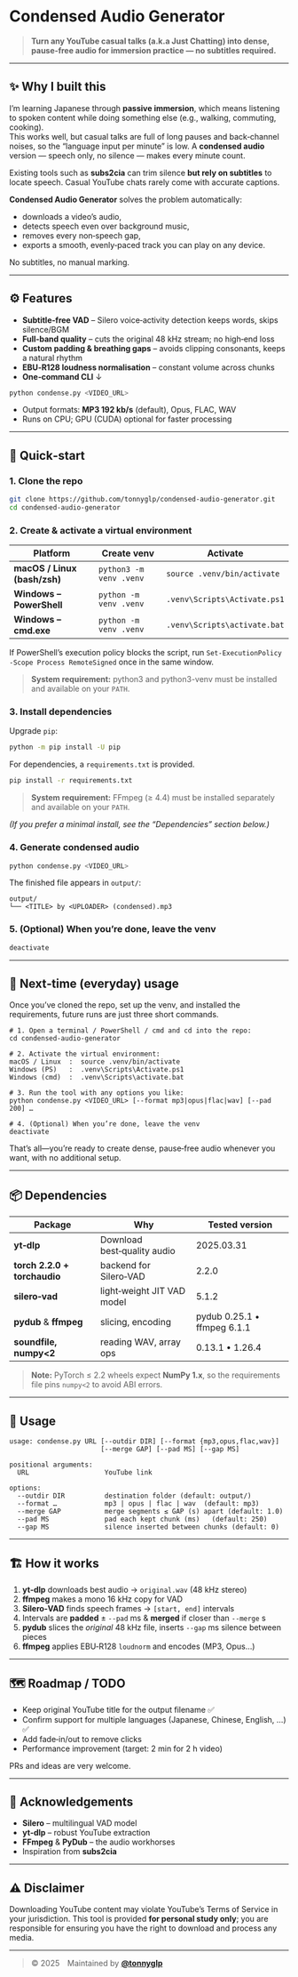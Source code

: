 # Condensed Audio Generator

> **Turn any YouTube casual talks (a.k.a Just Chatting) into dense, pause‑free audio for immersion practice — no subtitles required.**

---

## ✨  Why I built this

I’m learning Japanese through **passive immersion**, which means listening to spoken content while doing something else (e.g., walking, commuting, cooking).  
This works well, but casual talks are full of long pauses and back‑channel noises, so the “language input per minute” is low. A **condensed audio** version — speech only, no silence — makes every minute count.

Existing tools such as **subs2cia** can trim silence **but rely on subtitles** to locate speech. Casual YouTube chats rarely come with accurate captions.

**Condensed Audio Generator** solves the problem automatically:

* downloads a video’s audio,
* detects speech even over background music,
* removes every non‑speech gap,
* exports a smooth, evenly‑paced track you can play on any device.

No subtitles, no manual marking.

---

## ⚙️  Features

* **Subtitle‑free VAD** – Silero voice‑activity detection keeps words, skips silence/BGM  
* **Full‑band quality** – cuts the original 48 kHz stream; no high‑end loss  
* **Custom padding & breathing gaps** – avoids clipping consonants, keeps a natural rhythm  
* **EBU‑R128 loudness normalisation** – constant volume across chunks  
* **One‑command CLI** ↓  

```bash
python condense.py <VIDEO_URL>
```

* Output formats: **MP3 192 kb/s** (default), Opus, FLAC, WAV  
* Runs on CPU; GPU (CUDA) optional for faster processing  

---

## 🚀  Quick‑start

### 1. Clone the repo

```bash
git clone https://github.com/tonnyglp/condensed-audio-generator.git
cd condensed-audio-generator
```

### 2. Create & activate a virtual environment

| Platform | Create venv | **Activate** |
|----------|-------------|--------------|
| **macOS / Linux (bash/zsh)** | `python3 -m venv .venv` | `source .venv/bin/activate` |
| **Windows – PowerShell** | `python -m venv .venv` | `.venv\Scripts\Activate.ps1` |
| **Windows – cmd.exe** | `python -m venv .venv` | `.venv\Scripts\activate.bat` |

If PowerShell’s execution policy blocks the script, run `Set‑ExecutionPolicy -Scope Process RemoteSigned` once in the same window.

> **System requirement:** python3 and python3-venv must be installed and available on your `PATH`.

### 3. Install dependencies

Upgrade `pip`:

```bash
python -m pip install -U pip
```

For dependencies, a `requirements.txt` is provided.

```bash
pip install -r requirements.txt
```

> **System requirement:** FFmpeg (≥ 4.4) must be installed separately and available on your `PATH`.

*(If you prefer a minimal install, see the “Dependencies” section below.)*

### 4. Generate condensed audio

```bash
python condense.py <VIDEO_URL>
```

The finished file appears in `output/`:

```
output/
└── <TITLE> by <UPLOADER> (condensed).mp3
```

### 5. (Optional) When you’re done, leave the venv

```bash
deactivate
```

---

## 🔄 Next‑time (everyday) usage

Once you’ve cloned the repo, set up the venv, and installed the requirements, future runs are just three short commands.

```text
# 1. Open a terminal / PowerShell / cmd and cd into the repo:
cd condensed-audio-generator

# 2. Activate the virtual environment:
macOS / Linux  :  source .venv/bin/activate
Windows (PS)   :  .venv\Scripts\Activate.ps1
Windows (cmd)  :  .venv\Scripts\activate.bat

# 3. Run the tool with any options you like:
python condense.py <VIDEO_URL> [--format mp3|opus|flac|wav] [--pad 200] …

# 4. (Optional) When you’re done, leave the venv
deactivate
```

That’s all—you’re ready to create dense, pause‑free audio whenever you want, with no additional setup.

---

## 📦  Dependencies

| Package | Why | Tested version |
|---------|-----|----------------|
| **yt‑dlp** | Download best‑quality audio | 2025.03.31 |
| **torch 2.2.0 + torchaudio** | backend for Silero‑VAD | 2.2.0 |
| **silero‑vad** | light‑weight JIT VAD model | 5.1.2 |
| **pydub** & **ffmpeg** | slicing, encoding | pydub 0.25.1 • ffmpeg 6.1.1 |
| **soundfile, numpy\<2** | reading WAV, array ops | 0.13.1 • 1.26.4 |

> **Note:** PyTorch ≤ 2.2 wheels expect **NumPy 1.x**, so the requirements file pins `numpy<2` to avoid ABI errors.

---

## 📄  Usage

```text
usage: condense.py URL [--outdir DIR] [--format {mp3,opus,flac,wav}]
                       [--merge GAP] [--pad MS] [--gap MS]

positional arguments:
  URL                   YouTube link

options:
  --outdir DIR          destination folder (default: output/)
  --format …            mp3 | opus | flac | wav  (default: mp3)
  --merge GAP           merge segments ≤ GAP (s) apart (default: 1.0)
  --pad MS              pad each kept chunk (ms)   (default: 250)
  --gap MS              silence inserted between chunks (default: 0)
```

---

## 🏗️  How it works

1. **yt‑dlp** downloads best audio → `original.wav` (48 kHz stereo)  
2. **ffmpeg** makes a mono 16 kHz copy for VAD  
3. **Silero‑VAD** finds speech frames → `[start, end]` intervals  
4. Intervals are **padded** ± `--pad` ms & **merged** if closer than `--merge` s  
5. **pydub** slices the *original* 48 kHz file, inserts `--gap` ms silence between pieces  
6. **ffmpeg** applies EBU‑R128 `loudnorm` and encodes (MP3, Opus…)  

---

## 🗺️  Roadmap / TODO

* Keep original YouTube title for the output filename ✅  
* Confirm support for multiple languages (Japanese, Chinese, English, …) ✅  
* Add fade‑in/out to remove clicks  
* Performance improvement (target: 2 min for 2 h video)  

PRs and ideas are very welcome.

---

## 🙏  Acknowledgements

* **Silero** – multilingual VAD model  
* **yt‑dlp** – robust YouTube extraction  
* **FFmpeg** & **PyDub** – the audio workhorses  
* Inspiration from **subs2cia**

---

## ⚠️  Disclaimer

Downloading YouTube content may violate YouTube’s Terms of Service in your
jurisdiction. This tool is provided **for personal study only**; you are
responsible for ensuring you have the right to download and process any media.

---

> © 2025 Maintained by [**@tonnyglp**](https://github.com/tonnyglp)
